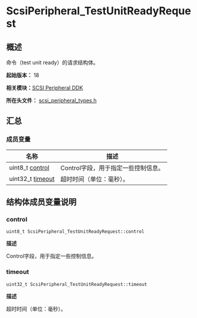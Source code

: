 # ScsiPeripheral_TestUnitReadyRequest


## 概述

命令（test unit ready）的请求结构体。

**起始版本：** 18

**相关模块：**[SCSI Peripheral DDK](_s_c_s_i.md)

**所在头文件：** [scsi_peripheral_types.h](scsi__peripheral__types_8h.md)


## 汇总


### 成员变量

| 名称 | 描述 | 
| -------- | -------- |
| uint8_t [control](#control) | Control字段，用于指定一些控制信息。 | 
| uint32_t [timeout](#timeout) | 超时时间（单位：毫秒）。 | 


## 结构体成员变量说明


### control

```
uint8_t ScsiPeripheral_TestUnitReadyRequest::control
```

**描述**

Control字段，用于指定一些控制信息。


### timeout

```
uint32_t ScsiPeripheral_TestUnitReadyRequest::timeout
```

**描述**

超时时间（单位：毫秒）。
